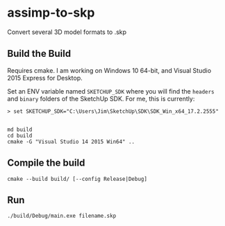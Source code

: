 # assimp-to-skp

Convert several 3D model formats to .skp

## Build the Build

Requires cmake. I am working on Windows 10 64-bit, and Visual Studio 2015
Express for Desktop.

Set an ENV variable named `SKETCHUP_SDK` where you will find the `headers` and
`binary` folders of the SketchUp SDK. For me, this is currently:

    > set SKETCHUP_SDK="C:\Users\Jim\SketchUp\SDK\SDK_Win_x64_17.2.2555"


    md build
    cd build
    cmake -G "Visual Studio 14 2015 Win64" ..

## Compile the build

    cmake --build build/ [--config Release|Debug]

## Run

    ./build/Debug/main.exe filename.skp


